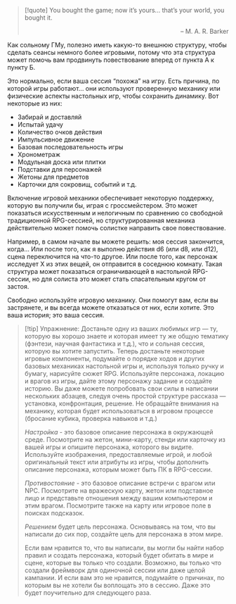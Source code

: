 > [!quote] You bought the game; now it’s yours... that’s your world, you bought it.
> <p align='right'>– M. A. R. Barker</p>

Как сольному ГМу, полезно иметь какую-то внешнюю структуру, чтобы сделать сеансы немного более игровыми, потому что эта структура может помочь вам продвинуть повествование вперед от пункта А к пункту Б.

Это нормально, если ваша сессия “похожа” на игру. Есть причина, по которой игры работают... они используют проверенную механику или физические аспекты настольных игр, чтобы сохранить динамику. Вот некоторые из них:

- Забирай и доставляй
- Испытай удачу
- Количество очков действия
- Импульсивное движение
- Базовая последовательность игры
- Хронометраж
- Модульная доска или плитки
- Подставки для персонажей
- Жетоны для предметов
- Карточки для сокровищ, событий и т.д.

Включение игровой механики обеспечивает некоторую поддержку, которую вы получили бы, играя с гроссмейстером. Это может показаться искусственным и нелогичным по сравнению со свободной традиционной RPG-сессией, но структурированная механика действительно может помочь солистке направить свое повествование.

Например, в самом начале вы можете решить: моя сессия закончится, когда… Или после того, как я выполню действия d6 (или d8, или d12), сцена переключится на что-то другое. Или после того, как персонаж исследует X из этих вещей, он отправится в соседнюю комнату. Такая структура может показаться ограничивающей в настольной RPG-сессии, но для солиста это может стать спасательным кругом от застоя.

Свободно используйте игровую механику. Они помогут вам, если вы застрянете, и вы всегда можете отказаться от них, если хотите. Это ваша история; это ваша сессия.

>[!tip] Упражнение:
> Достаньте одну из ваших любимых игр — ту, которую вы хорошо знаете и которая имеет ту же общую тематику (фэнтези, научная фантастика и т.д.), что и сольная сессия, которую вы хотите запустить. Теперь достаньте некоторые игровые компоненты, подумайте о порядке ходов и других базовых механиках настольной игры и, используя только ручку и бумагу, нарисуйте сюжет RPG. Используйте персонажа, локацию и врагов из игры, дайте этому персонажу задание и создайте историю. Вы даже можете попробовать свои силы в написании нескольких абзацев, следуя очень простой структуре рассказа — установка, конфронтация, решение. Не обращайте внимания на механику, которая будет использоваться в игровом процессе (бросание кубика, проверка навыков и т.д.)
>
>*Настройка* - это базовое описание персонажа в окружающей среде. Посмотрите на жетон, мини-карту, стенди или карточку из вашей игры и опишите персонажа, которого вы видите. Используйте изображения, предоставляемые игрой, и любой оригинальный текст или атрибуты из игры, чтобы дополнить описание персонажа, которым может быть ПК в RPG-сессии.
>
>*Противостояние* - это базовое описание встречи с врагом или NPC. Посмотрите на вражескую карту, жетон или подставное лицо и представьте отношения между вашим компьютером и этим врагом. Посмотрите также на карту или игровое поле в поисках подсказок.
>
>*Решением* будет цель персонажа. Основываясь на том, что вы написали до сих пор, создайте цель для персонажа в этом мире.
>
>  Если вам нравится то, что вы написали, вы могли бы найти набор правил и создать персонажа, который будет обитать в мире и сцене, которые вы только что создали. Возможно, вы только что создали фреймворк для одиночной сессии или даже целой кампании. И если вам это не нравится, подумайте о причинах, по которым вы не хотели бы воплощать это в сессию. Даже это будет поучительно для следующего раза.

